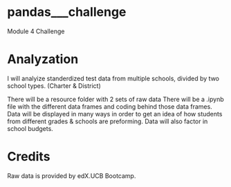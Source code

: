 # pandas___challenge
Module 4 Challenge

# Analyzation
I will analyize standerdized test data from multiple schools, divided by two school types. (Charter & District)

There will be a resource folder with 2 sets of raw data
There will be a .ipynb file with the different data frames and coding behind those data frames.
Data will be displayed in many ways in order to get an idea of how students from different grades & schools are preforming. 
Data will also factor in school budgets. 

# Credits
Raw data is provided by edX.UCB Bootcamp. 